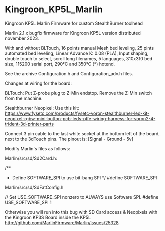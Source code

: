 # Kingroon_KP5L_Marlin
Kingroon KP5L Marlin Firmware for custom StealthBurner toolhead

Marlin 2.1.x bugfix firmware for Kingroon KP5L version distributed november 2023.

With and without BLTouch, 
16 points manual Mesh bed leveling,
25 pints automated bed leveling,
Linear Advance K: 0.08 (PLA),
Input shaping,
double touch to select,
scroll long filenames,
5 languages,
310x310 bed size,
115200 serial port,
290°C and 350°C (*) hotend.

See the archive Configuration.h and Configuration_adv.h files. 

Changes at wiring for the board:

BLTouch:
Put Z-probe plug to Z-Min endstop. Remove the Z-Min switch from the machine.

Stealthburner Neopixel:
Use this kit:
https://www.fysetc.com/products/fysetc-voron-stealthburner-led-kit-neopixel-rgbw-mini-button-pcb-leds-ptfe-wiring-harness-for-voron2-4-trident-3d-printer-parts

Connect 3 pin cable to the last white socket at the bottom left of the board, next to the 3dTouch pins. 
The pinout is: [Signal - Ground - 5v]

Modify Marlin's files as follows:

Marlin/src/sd/Sd2Card.h:

/**
 * Define SOFTWARE_SPI to use bit-bang SPI
 */
#define SOFTWARE_SPI

Marlin/src/sd/SdFatConfig.h

// Set USE_SOFTWARE_SPI nonzero to ALWAYS use Software SPI.
#define USE_SOFTWARE_SPI 1  

Otherwise you will run into this bug with SD Card access & Neopixels with the Kingroon KP3S Board inside the KP5L
http://github.com/MarlinFirmware/Marlin/issues/25328